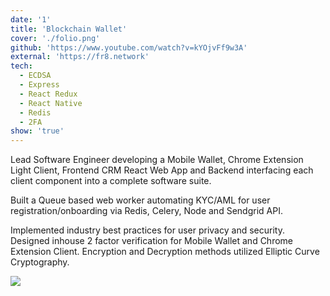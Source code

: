 ```yaml
---
date: '1'
title: 'Blockchain Wallet'
cover: './folio.png'
github: 'https://www.youtube.com/watch?v=kYOjvFf9w3A'
external: 'https://fr8.network'
tech:
  - ECDSA
  - Express
  - React Redux
  - React Native
  - Redis
  - 2FA
show: 'true'
---
```


Lead Software Engineer developing a Mobile Wallet, Chrome Extension Light Client, Frontend CRM React Web App and Backend interfacing each client component into a complete software suite.

Built a Queue based web worker automating KYC/AML for user registration/onboarding via Redis, Celery, Node and Sendgrid API.

Implemented industry best practices for user privacy and security. Designed inhouse 2 factor verification for Mobile Wallet and Chrome Extension Client. Encryption and Decryption methods utilized Elliptic Curve Cryptography.

![](https://s3-us-west-2.amazonaws.com/fireteam-alpha/https-decentral-solutions-cdn/DSC00824_preview.jpeg)
